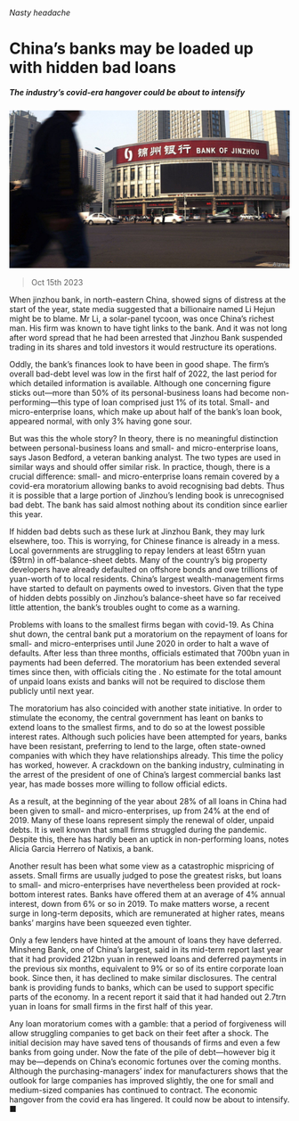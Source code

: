 ###### Nasty headache

# China’s banks may be loaded up with hidden bad loans 

##### The industry’s covid-era hangover could be about to intensify 

![image](images/20231021_FNP505.jpg) 

> Oct 15th 2023 

When jinzhou bank, in north-eastern China, showed signs of distress at the start of the year, state media suggested that a billionaire named Li Hejun might be to blame. Mr Li, a solar-panel tycoon, was once China’s richest man. His firm was known to have tight links to the bank. And it was not long after word spread that he had been arrested that Jinzhou Bank suspended trading in its shares and told investors it would restructure its operations.

Oddly, the bank’s finances look to have been in good shape. The firm’s overall bad-debt level was low in the first half of 2022, the last period for which detailed information is available. Although one concerning figure sticks out—more than 50% of its personal-business loans had become non-performing—this type of loan comprised just 1% of its total. Small- and micro-enterprise loans, which make up about half of the bank’s loan book, appeared normal, with only 3% having gone sour.

But was this the whole story? In theory, there is no meaningful distinction between personal-business loans and small- and micro-enterprise loans, says Jason Bedford, a veteran banking analyst. The two types are used in similar ways and should offer similar risk. In practice, though, there is a crucial difference: small- and micro-enterprise loans remain covered by a covid-era moratorium allowing banks to avoid recognising bad debts. Thus it is possible that a large portion of Jinzhou’s lending book is unrecognised bad debt. The bank has said almost nothing about its condition since earlier this year. 

If hidden bad debts such as these lurk at Jinzhou Bank, they may lurk elsewhere, too. This is worrying, for Chinese finance is already in a mess. Local governments are struggling to repay lenders at least 65trn yuan ($9trn) in off-balance-sheet debts. Many of the country’s big property developers have already defaulted on offshore bonds and owe trillions of yuan-worth of  to local residents. China’s largest wealth-management firms have started to default on payments owed to investors. Given that the type of hidden debts possibly on Jinzhou’s balance-sheet have so far received little attention, the bank’s troubles ought to come as a warning.

Problems with loans to the smallest firms began with covid-19. As China shut down, the central bank put a moratorium on the repayment of loans for small- and micro-enterprises until June 2020 in order to halt a wave of defaults. After less than three months, officials estimated that 700bn yuan in payments had been deferred. The moratorium has been extended several times since then, with officials citing the . No estimate for the total amount of unpaid loans exists and banks will not be required to disclose them publicly until next year.

The moratorium has also coincided with another state initiative. In order to stimulate the economy, the central government has leant on banks to extend loans to the smallest firms, and to do so at the lowest possible interest rates. Although such policies have been attempted for years, banks have been resistant, preferring to lend to the large, often state-owned companies with which they have relationships already. This time the policy has worked, however. A crackdown on the banking industry, culminating in the arrest of the president of one of China’s largest commercial banks last year, has made bosses more willing to follow official edicts. 

As a result, at the beginning of the year about 28% of all loans in China had been given to small- and micro-enterprises, up from 24% at the end of 2019. Many of these loans represent simply the renewal of older, unpaid debts. It is well known that small firms struggled during the pandemic. Despite this, there has hardly been an uptick in non-performing loans, notes Alicia Garcia Herrero of Natixis, a bank. 

Another result has been what some view as a catastrophic mispricing of assets. Small firms are usually judged to pose the greatest risks, but loans to small- and micro-enterprises have nevertheless been provided at rock-bottom interest rates. Banks have offered them at an average of 4% annual interest, down from 6% or so in 2019. To make matters worse, a recent surge in long-term deposits, which are remunerated at higher rates, means banks’ margins have been squeezed even tighter.

Only a few lenders have hinted at the amount of loans they have deferred. Minsheng Bank, one of China’s largest, said in its mid-term report last year that it had provided 212bn yuan in renewed loans and deferred payments in the previous six months, equivalent to 9% or so of its entire corporate loan book. Since then, it has declined to make similar disclosures. The central bank is providing funds to banks, which can be used to support specific parts of the economy. In a recent report it said that it had handed out 2.7trn yuan in loans for small firms in the first half of this year. 

Any loan moratorium comes with a gamble: that a period of forgiveness will allow struggling companies to get back on their feet after a shock. The initial decision may have saved tens of thousands of firms and even a few banks from going under. Now the fate of the pile of debt—however big it may be—depends on China’s economic fortunes over the coming months. Although the purchasing-managers’ index for manufacturers shows that the outlook for large companies has improved slightly, the one for small and medium-sized companies has continued to contract. The economic hangover from the covid era has lingered. It could now be about to intensify. ■


